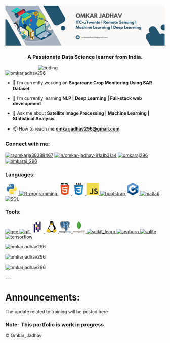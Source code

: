![logo](https://github.com/omkarjadhav296/omkarjadhav296/blob/main/Banner%20GitHub.png)
<div>
<h3 align="center">A Passionate Data Science learner from India.</h3>
</div>
  
<img align="right" alt="coding" width="400" src="https://camo.githubusercontent.com/cae12fddd9d6982901d82580bdf321d81fb299141098ca1c2d4891870827bf17/68747470733a2f2f6d69726f2e6d656469756d2e636f6d2f6d61782f313336302f302a37513379765349765f7430696f4a2d5a2e676966">

<p align="left"> <img src="https://komarev.com/ghpvc/?username=omkarjadhav296&label=Profile%20views&color=0e75b6&style=flat" alt="omkarjadhav296" /> </p>

- 🔭 I’m currently working on **Sugarcane Crop Monitoring Using SAR Dataset**

- 🌱 I’m currently learning **NLP | Deep Learning | Full-stack web development**

- 💬 Ask me about **Satellite Image Processing | Machine Learning | Statistical Analysis**

- 📫 How to reach me **omkarjadhav296@gmail.com**

<h3 align="left">Connect with me:</h3>
<p align="left">
<a href="https://twitter.com/@omkarja38388467" target="blank"><img align="center" src="https://raw.githubusercontent.com/rahuldkjain/github-profile-readme-generator/master/src/images/icons/Social/twitter.svg" alt="@omkarja38388467" height="30" width="40" /></a>
<a href="https://linkedin.com/in/omkar-jadhav-81a1b31a4" target="blank"><img align="center" src="https://raw.githubusercontent.com/rahuldkjain/github-profile-readme-generator/master/src/images/icons/Social/linked-in-alt.svg" alt="in/omkar-jadhav-81a1b31a4" height="30" width="40" /></a>
<a href="https://kaggle.com/omkaraj296" target="blank"><img align="center" src="https://cdn.icon-icons.com/icons2/2699/PNG/96/kaggle_logo_icon_168474.png" alt="omkaraj296" height="60" width="60" /></a> <a href="https://www.instagram.com/omkaraj_296" target="blank"><img align="center" src="https://cdn.icon-icons.com/icons2/1753/PNG/96/iconfinder-social-media-applications-3instagram-4102579_113804.png" alt="omkaraj_296" height="40" width="40" /></a>
</p>

<h3 align="left">Languages: </h3>
<p align="left">  <a href="https://www.python.org" target="_blank" rel="noreferrer"> <img src="https://raw.githubusercontent.com/devicons/devicon/master/icons/python/python-original.svg" alt="python" width="40" height="40"/> </a> <a href="https://www.r-project.org/" target="_blank" rel="noreferrer"> <img src="https://cdn-icons-png.flaticon.com/128/2103/2103665.png" alt="R-programming" width="40" height="40"/> </a> <a href="https://www.w3.org/html/" target="_blank" rel="noreferrer"> <img src="https://raw.githubusercontent.com/devicons/devicon/master/icons/html5/html5-original-wordmark.svg" alt="html5" width="40" height="40"/> </a> <a href="https://www.w3schools.com/css/" target="_blank" rel="noreferrer"> <img src="https://raw.githubusercontent.com/devicons/devicon/master/icons/css3/css3-original-wordmark.svg" alt="css3" width="40" height="40"/> </a><a href="https://developer.mozilla.org/en-US/docs/Web/JavaScript" target="_blank" rel="noreferrer"> <img src="https://raw.githubusercontent.com/devicons/devicon/master/icons/javascript/javascript-original.svg" alt="javascript" width="40" height="40"/> </a><a href="https://getbootstrap.com" target="_blank" rel="noreferrer"> <img src="https://cdn.icon-icons.com/icons2/2415/PNG/96/bootstrap_plain_logo_icon_146619.png" alt="bootstrap" width="40" height="40"/> </a> <a href="https://www.w3schools.com/cpp/" target="_blank" rel="noreferrer"> <img src="https://raw.githubusercontent.com/devicons/devicon/master/icons/cplusplus/cplusplus-original.svg" alt="cplusplus" width="40" height="40"/> </a>     </a> <a href="https://www.mathworks.com/" target="_blank" rel="noreferrer"> <img src="https://upload.wikimedia.org/wikipedia/commons/2/21/Matlab_Logo.png" alt="matlab" width="40" height="40"/> </a> <a href="https://www.w3schools.com/sql/" target="_blank" rel="noreferrer"> <img src="https://cdn.icon-icons.com/icons2/9/PNG/96/sql_racer_gamedatabase_sql_1526.png" alt="SQL" width="40" height="40"/> </a>    </p>

<h3 align="left">Tools:</h3>
<p align="left"> <a href="https://earthengine.google.com/" target="_blank" rel="noreferrer"> <img src="https://cdn.icon-icons.com/icons2/1508/PNG/512/googleearth-engine_104576.png" alt="gee" width="40" height="40"/> </a> <a href="https://git-scm.com/" target="_blank" rel="noreferrer"> <img src="https://www.vectorlogo.zone/logos/git-scm/git-scm-icon.svg" alt="git" width="40" height="40"/> </a> <a href="https://pandas.pydata.org/" target="_blank" rel="noreferrer"> <img src="https://raw.githubusercontent.com/devicons/devicon/2ae2a900d2f041da66e950e4d48052658d850630/icons/pandas/pandas-original.svg" alt="pandas" width="40" height="40"/> </a><a href="https://www.linux.org/" target="_blank" rel="noreferrer"> <img src="https://raw.githubusercontent.com/devicons/devicon/master/icons/linux/linux-original.svg" alt="linux" width="40" height="40"/> <a href="https://www.postgresql.org" target="_blank" rel="noreferrer"> <img src="https://raw.githubusercontent.com/devicons/devicon/master/icons/postgresql/postgresql-original-wordmark.svg" alt="postgresql" width="40" height="40"/> </a> <a href="https://www.mongodb.com/" target="_blank" rel="noreferrer"> <img src="https://raw.githubusercontent.com/devicons/devicon/master/icons/mongodb/mongodb-original-wordmark.svg" alt="mongodb" width="40" height="40"/> </a>  <a href="https://scikit-learn.org/" target="_blank" rel="noreferrer"> <img src="https://upload.wikimedia.org/wikipedia/commons/0/05/Scikit_learn_logo_small.svg" alt="scikit_learn" width="40" height="40"/> </a> <a href="https://seaborn.pydata.org/" target="_blank" rel="noreferrer"> <img src="https://seaborn.pydata.org/_images/logo-mark-lightbg.svg" alt="seaborn" width="40" height="40"/> </a> <a href="https://www.sqlite.org/" target="_blank" rel="noreferrer"> <img src="https://www.vectorlogo.zone/logos/sqlite/sqlite-icon.svg" alt="sqlite" width="40" height="40"/> </a> <a href="https://www.tensorflow.org" target="_blank" rel="noreferrer"> <img src="https://www.vectorlogo.zone/logos/tensorflow/tensorflow-icon.svg" alt="tensorflow" width="40" height="40"/> </a>

<!-- <a href="https://pytorch.org/" target="_blank" rel="noreferrer"> <img src="https://www.vectorlogo.zone/logos/pytorch/pytorch-icon.svg" alt="pytorch" width="40" height="40"/> </a> <a href="https://hadoop.apache.org/" target="_blank" rel="noreferrer"> <img src="https://cdn.icon-icons.com/icons2/2699/PNG/96/apache_hadoop_logo_icon_169586.png" alt="Hadoop" width="40" height="40"/> </a> <a href="https://reactjs.org/" target="_blank" rel="noreferrer"> <img src="https://raw.githubusercontent.com/devicons/devicon/master/icons/react/react-original-wordmark.svg" alt="react" width="40" height="40"/> </a> <a href="https://www.djangoproject.com/" target="_blank" rel="noreferrer"> <img src="https://cdn.worldvectorlogo.com/logos/django.svg" alt="django" width="40" height="40"/> </a> <a href="https://flask.palletsprojects.com/" target="_blank" rel="noreferrer"> <img src="https://www.vectorlogo.zone/logos/pocoo_flask/pocoo_flask-icon.svg" alt="flask" width="40" height="50"/> </a>  </p>  -->
  
<p>&nbsp;<img align="left" src="https://github-readme-stats.vercel.app/api?username=omkarjadhav296&show_icons=true&locale=en" alt="omkarjadhav296" width="400"/></p>

  <p><img align="center" src="https://github-readme-stats.vercel.app/api/top-langs?username=omkarjadhav296&show_icons=true&locale=en&layout=compact" alt="omkarjadhav296" width="400"/></p>

<p><img align="center" src="https://github-readme-streak-stats.herokuapp.com/?user=omkarjadhav296&" alt="omkarjadhav296" width="400"/></p>
___

<div class="header">
  <h1>Announcements:</h1>
The update related to training will be posted here
</div>


### Note- This portfolio is work in progress
  
<div class="footer">
&copy; Omkar_Jadhav
</div>
